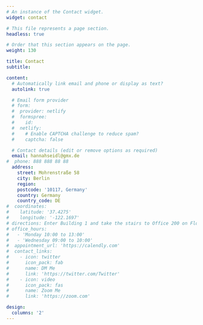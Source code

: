 ```yaml
---
# An instance of the Contact widget.
widget: contact

# This file represents a page section.
headless: true

# Order that this section appears on the page.
weight: 130

title: Contact
subtitle:

content:
  # Automatically link email and phone or display as text?
  autolink: true

  # Email form provider
  # form:
  #  provider: netlify
  #  formspree:
  #    id:
  #  netlify:
  #    # Enable CAPTCHA challenge to reduce spam?
  #    captcha: false

  # Contact details (edit or remove options as required)
  email: hannahseidl@gmx.de
#  phone: 888 888 88 88
  address:
    street: Mohrenstraße 58
    city: Berlin
    region:
    postcode: '10117, Germany'
    country: Germany
    country_code: DE
#  coordinates:
#    latitude: '37.4275'
#    longitude: '-122.1697'
# directions: Enter Building 1 and take the stairs to Office 200 on Floor 2
# office_hours:
#   - 'Monday 10:00 to 13:00'
#   - 'Wednesday 09:00 to 10:00'
#  appointment_url: 'https://calendly.com'
#  contact_links:
#    - icon: twitter
#      icon_pack: fab
#      name: DM Me
#      link: 'https://twitter.com/Twitter'
#    - icon: video
#      icon_pack: fas
#      name: Zoom Me
#      link: 'https://zoom.com'

design:
  columns: '2'
---
```

